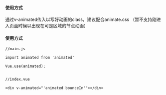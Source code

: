 #### 使用方式
通过v-animated传入以写好动画的class，建议配合animate.css
（暂不支持刚进入页面时候以出现在可是区域的节点动画）

#### 使用方式


```
//main.js

import animated from 'animated'

Vue.use(animated);


//index.vue

<div v-animated="'animated bounceIn'"></div>
```


